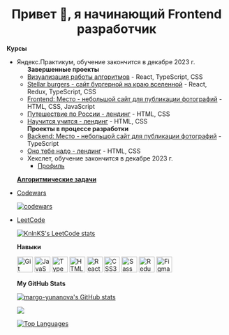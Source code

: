 <h1 align="center">Привет 🖖, я начинающий Frontend разработчик</h1>

<b>Курсы</b>

<ul>
  <li>Яндекс.Практикум, обучение закончится в декабре 2023 г.    
    <ul>
      <b>Завершенные проекты</b>
      <li><a href="https://github.com/margo-yunanova/algososh">Визуализация работы алгоритмов</a> - React, TypeScript,
        CSS</li>
      <li><a href="https://github.com/margo-yunanova/react-burger">Stellar burgers - сайт бургерной на краю вселенной</a>
        - React, Redux, TypeScript, CSS
      </li>
      <li><a href="https://github.com/margo-yunanova/mesto-project">Frontend: Место - небольшой сайт для публикации фотографий</a>
        - HTML, CSS, JavaScript
      </li>
      <!-- <li><a href="https://ru.hexlet.io/u/margo-yunanova">Балапанлар - коммерческий лендинг для образовательного
          учреждения</a></li> -->
      <li><a href="https://github.com/margo-yunanova/russian-travel">Путешествие по России - лендинг</a> - HTML, CSS
      </li>
      <li><a href="https://github.com/margo-yunanova/how-to-learn-plus">Научится учится - лендинг</a> - HTML, CSS</li>
    </ul>
    <ul>
      <b>Проекты в процессе разработки</b>
      <li><a href="https://github.com/margo-yunanova/mesto-project-plus">Backend: Место - небольшой сайт для публикации фотографий</a> 
        - TypeScript
      </li>
      <li><a href="https://github.com/margo-yunanova/ono-tebe-nado">Оно тебе надо - лендинг</a> 
        - HTML, CSS
      </li>
  </li>
  <li>Хекслет, обучение закончится в декабре 2023 г.
    <ul>
      <li><a href="https://ru.hexlet.io/u/margo-yunanova">Профиль</a></li>
    </ul>
  </li>
</ul>

<a href="https://github.com/margo-yunanova/javascript-algorithms"><b>Алгоритмические задачи</b></a>

<li><a href='https://www.codewars.com/users/MargoY/badges/small'>Codewars</a></li>

[![codewars](https://www.codewars.com/users/MargoY/badges/large)](https://www.codewars.com/users/MargoY)

<li><a href='https://leetcode.com/margoYunanova'>LeetCode</a></li>

[![KnlnKS's LeetCode
stats](https://leetcode-stats-six.vercel.app/?username=margoYunanova&theme=dark)](https://github.com/KnlnKS/leetcode-stats)

<b>Навыки</b>

<p align="left">
  <a href="https://git-scm.com/" target="_blank" rel="noreferrer"><img
      src="https://raw.githubusercontent.com/danielcranney/readme-generator/main/public/icons/skills/git-colored.svg"
      width="36" height="36" alt="Git" /></a>
  <a href="https://developer.mozilla.org/en-US/docs/Web/JavaScript" target="_blank" rel="noreferrer"><img
      src="https://raw.githubusercontent.com/danielcranney/readme-generator/main/public/icons/skills/javascript-colored.svg"
      width="36" height="36" alt="JavaScript" /></a>
  <a href="https://www.typescriptlang.org/" target="_blank" rel="noreferrer"><img
      src="https://raw.githubusercontent.com/danielcranney/readme-generator/main/public/icons/skills/typescript-colored.svg"
      width="36" height="36" alt="TypeScript" /></a>
  <a href="https://developer.mozilla.org/en-US/docs/Glossary/HTML5" target="_blank" rel="noreferrer"><img
      src="https://raw.githubusercontent.com/danielcranney/readme-generator/main/public/icons/skills/html5-colored.svg"
      width="36" height="36" alt="HTML5" /></a>
  <a href="https://reactjs.org/" target="_blank" rel="noreferrer"><img
      src="https://raw.githubusercontent.com/danielcranney/readme-generator/main/public/icons/skills/react-colored.svg"
      width="36" height="36" alt="React" /></a>
  <a href="https://www.w3.org/TR/CSS/#css" target="_blank" rel="noreferrer"><img
      src="https://raw.githubusercontent.com/danielcranney/readme-generator/main/public/icons/skills/css3-colored.svg"
      width="36" height="36" alt="CSS3" /></a>
  <a href="https://sass-lang.com/" target="_blank" rel="noreferrer"><img
      src="https://raw.githubusercontent.com/danielcranney/readme-generator/main/public/icons/skills/sass-colored.svg"
      width="36" height="36" alt="Sass" /></a>
  <a href="https://redux.js.org/" target="_blank" rel="noreferrer"><img
      src="https://raw.githubusercontent.com/danielcranney/readme-generator/main/public/icons/skills/redux-colored.svg"
      width="36" height="36" alt="Redux" /></a>
  <a href="https://www.figma.com/" target="_blank" rel="noreferrer"><img
      src="https://raw.githubusercontent.com/danielcranney/readme-generator/main/public/icons/skills/figma-colored.svg"
      width="36" height="36" alt="Figma" /></a>
</p>

<!-- <b>Социальные сети</b>

<p align="left"> <a href="https://www.github.com/margo-yunanova" target="_blank" rel="noreferrer"><img src="https://raw.githubusercontent.com/danielcranney/readme-generator/main/public/icons/socials/github.svg" width="32" height="32" /></a></p> -->

<b>My GitHub Stats</b>

<a href="http://www.github.com/margo-yunanova"><img
    src="https://github-readme-stats.vercel.app/api?username=margo-yunanova&show_icons=true&hide=stars,&count_private=true&title_color=a855f7&text_color=ffffff&icon_color=a855f7&bg_color=000000&hide_border=true&show_icons=true"
    alt="margo-yunanova's GitHub stats" /></a>

<a href="http://www.github.com/margo-yunanova"><img
    src="https://github-readme-streak-stats.herokuapp.com/?user=margo-yunanova&stroke=ffffff&background=000000&ring=a855f7&fire=a855f7&currStreakNum=ffffff&currStreakLabel=a855f7&sideNums=ffffff&sideLabels=ffffff&dates=ffffff&hide_border=true" /></a>

<!-- <a href="http://www.github.com/margo-yunanova"><img src="https://github-readme-activity-graph.cyclic.app/graph?username=margo-yunanova&bg_color=000000&color=ffffff&line=a855f7&point=ffffff&area_color=000000&area=true&hide_border=true&custom_title=GitHub%20Commits%20Graph" alt="GitHub Commits Graph" /></a> -->

<a href="https://github.com/margo-yunanova" align="left"><img
    src="https://github-readme-stats.vercel.app/api/top-langs/?username=margo-yunanova&langs_count=10&title_color=a855f7&text_color=ffffff&icon_color=a855f7&bg_color=000000&hide_border=true&locale=en&custom_title=Top%20%Languages"
    alt="Top Languages" /></a>
